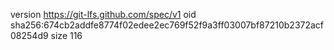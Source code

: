 version https://git-lfs.github.com/spec/v1
oid sha256:674cb2addfe8774f02edee2ec769f52f9a3ff03007bf87210b2372acf08254d9
size 116
